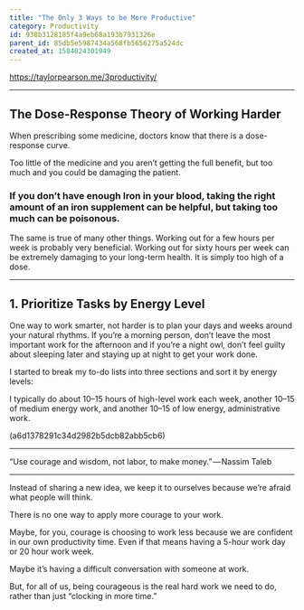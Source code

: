 ```yaml
---
title: "The Only 3 Ways to be More Productive"
category: Productivity
id: 938b3128185f4a9eb68a193b7931326e
parent_id: 85db5e5987434a568fb5656275a524dc
created_at: 1584024301949
---
```


https://taylorpearson.me/3productivity/

---

## The Dose-Response Theory of Working Harder

When prescribing some medicine, doctors know that there is a dose-response curve.

Too little of the medicine and you aren’t getting the full benefit, but too much and you could be damaging the patient.

### If you don’t have enough Iron in your blood, taking the right amount of an iron supplement can be helpful, but taking too much can be poisonous.

The same is true of many other things. Working out for a few hours per week is probably very beneficial. Working out for sixty hours per week can be extremely damaging to your long-term health. It is simply too high of a dose.

---

## 1. Prioritize Tasks by Energy Level

One way to work smarter, not harder is to plan your days and weeks around your natural rhythms. If you’re a morning person, don’t leave the most important work for the afternoon and if you’re a night owl, don’t feel guilty about sleeping later and staying up at night to get your work done.

I started to break my to-do lists into three sections and sort it by energy levels:

I typically do about 10–15 hours of high-level work each week, another 10–15 of medium energy work, and another 10–15 of low energy, administrative work.

(a6d1378291c34d2982b5dcb82abb5cb6)

---

“Use courage and wisdom, not labor, to make money.” — Nassim Taleb

---

Instead of sharing a new idea, we keep it to ourselves because we’re afraid what people will think.

There is no one way to apply more courage to your work.

Maybe, for you, courage is choosing to work less because we are confident in our own productivity time. Even if that means having a 5-hour work day or 20 hour work week.

Maybe it’s having a difficult conversation with someone at work.

But, for all of us, being courageous is the real hard work we need to do, rather than just “clocking in more time.”



                